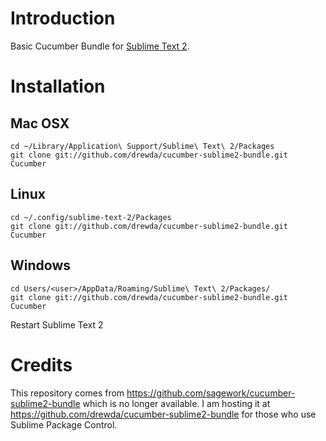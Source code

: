 # Introduction
Basic Cucumber Bundle for [Sublime Text 2](http://www.sublimetext.com/2).

# Installation
## Mac OSX
    cd ~/Library/Application\ Support/Sublime\ Text\ 2/Packages
    git clone git://github.com/drewda/cucumber-sublime2-bundle.git Cucumber
## Linux
    cd ~/.config/sublime-text-2/Packages
    git clone git://github.com/drewda/cucumber-sublime2-bundle.git Cucumber
## Windows
    cd Users/<user>/AppData/Roaming/Sublime\ Text\ 2/Packages/
    git clone git://github.com/drewda/cucumber-sublime2-bundle.git Cucumber

Restart Sublime Text 2

# Credits
This repository comes from https://github.com/sagework/cucumber-sublime2-bundle which is no longer available.
I am hosting it at https://github.com/drewda/cucumber-sublime2-bundle for those who use Sublime Package Control.